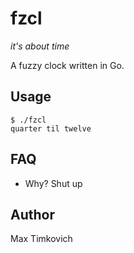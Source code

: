 # fzcl
*it's about time*

A fuzzy clock written in Go.

## Usage

```
$ ./fzcl
quarter til twelve
```

## FAQ

* Why?
Shut up

## Author

Max Timkovich
